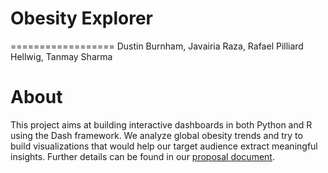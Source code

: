 # Obesity Explorer
==================
Dustin Burnham, Javairia Raza, Rafael Pilliard Hellwig, Tanmay Sharma

# About

This project aims at building interactive dashboards in both Python and R
using the Dash framework. We analyze global obesity trends and try to build
visualizations that would help our target audience extract meaningful insights.
Further details can be found in our [proposal document](https://github.com/UBC-MDS/obesity-explorer/blob/main/proposal.md).

